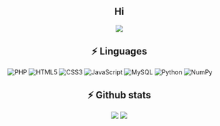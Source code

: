 <h2 align="center"> Hi </h2>

<div align="center">
<img align="center" src="https://static.wikia.nocookie.net/spongeboi/images/0/0b/Spongebobdancing.gif/revision/latest?cb=20200525152626"/>
</div>

<h2 align="center"> ⚡ Linguages </h2>

![PHP](https://img.shields.io/badge/php-%23777BB4.svg?style=for-the-badge&logo=php&logoColor=white) ![HTML5](https://img.shields.io/badge/html5-%23E34F26.svg?style=for-the-badge&logo=html5&logoColor=white) ![CSS3](https://img.shields.io/badge/css3-%231572B6.svg?style=for-the-badge&logo=css3&logoColor=white) ![JavaScript](https://img.shields.io/badge/javascript-%23323330.svg?style=for-the-badge&logo=javascript&logoColor=%23F7DF1E) ![MySQL](https://img.shields.io/badge/mysql-%2300f.svg?style=for-the-badge&logo=mysql&logoColor=white) ![Python](https://img.shields.io/badge/python-3670A0?style=for-the-badge&logo=python&logoColor=ffdd54) ![NumPy](https://img.shields.io/badge/numpy-%23013243.svg?style=for-the-badge&logo=numpy&logoColor=white)


<h2 align="center"> ⚡ Github stats </h2>
  
<div align="center" class="myWrapper" markdown="1">
<img src="https://github-readme-stats.vercel.app/api?username=andradedevweb&show_icons=true&theme=radical"> <img src="https://github-readme-stats.vercel.app/api/top-langs/?username=andradedevweb&show_icons=true&theme=radical" href="https://github.com/anuraghazra/github-readme-stats">
</div>


